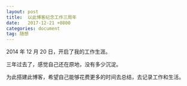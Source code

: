 ```yaml
---
layout: post
title:  以此博客纪念工作三周年
date:   2017-12-21 +0800
categories: document
tag: 随想
---
```



2014 年 12 月 20 日，开启了我的工作生涯。

三年过去了，感觉自己还在原地，没有多少沉淀。

为此搭建此博客，希望自己能够花费更多的时间去总结，去记录工作和生活。

